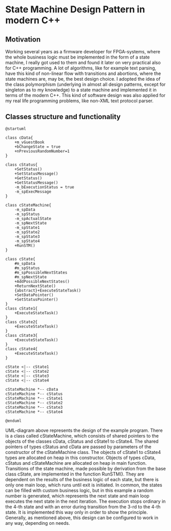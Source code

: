 # State Machine Design Pattern in modern C++

## Motivation
Working several years as a firmware developer for FPGA-systems, where the whole business logic must be  implemented in the form of a state machine, I really got used to them and found it later on very practical also for C++ programming. A lot of algorithms, like for example text parsing, have this kind of non-linear flow with transitions and abortions, where the state machines are, may be, the best design choice. I adopted the idea of the class polymorphism (underlying in almost all design patterns, except for singleton as to my knowledge) to a state machine and implemented it in terms of the modern C++. This kind of software design was also applied for my real life programming problems, like non-XML text protocol parser.

## Classes structure and functionality

```plantuml
@startuml

class cData{
    +m_vGuestBook
    +bChangeState = true
    +nPreviousRandomNumber=1
}

class cStatus{
    +SetStatus()
    +SetStatusMessage()
    +GetStatus()
    +GetStatusMessage()
    -m_bExecutionStatus = true
    -m_spExecMessage
}

class cStateMachine{
    -m_spData
    -m_spStatus
    -m_spActualState
    -m_spNextState
    -m_spState1
    -m_spState2
    -m_spState3
    -m_spState4
    +RunSTM()
}

class cState{
    #m_spData
    #m_spStatus
    #m_spPossibleNextStates
    #m_spNextState
    +AddPossibleNextStates()
    +ReturnNextState()
    {abstract}+ExecuteStateTask()
    +SetDataPointer()
    +SetStatusPointer()
}
class cState1{
    +ExecuteStateTask()
}
class cState2{
    +ExecuteStateTask()
}
class cState3{
    +ExecuteStateTask()
}
class cState4{
    +ExecuteStateTask()
}

cState <|-- cState1
cState <|-- cState2
cState <|-- cState3
cState <|-- cState4

cStateMachine *-- cData
cStateMachine *-- cStatus
cStateMachine *-- cState1
cStateMachine *-- cState2
cStateMachine *-- cState3
cStateMachine *-- cState4

@enduml
```
UML-diagram above represents the design of the example program. There is a class called cStateMachine, which consists of shared pointers to the objects of the classes cData, cStatus and cState1 to cState4. The shared pointers of types cStatus and cData are passed by parameters of the constructor of the cStateMachine class. The objects of cState1 to cState4 types are allocated on heap in this constructor. Objects of types cData, cStatus and cStateMachine are allocated on heap in main function. Transitions of the state machine, made possible by derivation from the base class cState, are implemented in the function RunSTM(). They are dependent on the results of the business logic of each state, but there is only one main loop, which runs until exit is initiated. In common, the states can be filled with custom business logic, but in this example a random number is generated, which represents the next state and main loop executes the next state in the next iteration. The execution stops ordinary in the 4-th state and with an error during transition from the 3-rd to the 4-th state. It is implemented this way only in order to show the principle. Generally, as mentioned above, this design can be configured to work in any way, depending on needs.